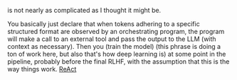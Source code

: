 is not nearly as complicated as I thought it might be.

You basically just declare that when tokens adhering to a specific structured format are observed by an orchestrating program, the program will make a call to an external tool and pass the output to the LLM (with context as necessary). Then you (train the model) (this phrase is doing a ton of work here, but also that's how deep learning is) at some point in the pipeline, probably before the final RLHF, with the assumption that this is the way things work.
[ReAct](https://arxiv.org/pdf/2210.03629)